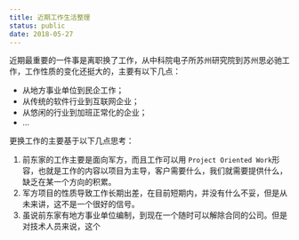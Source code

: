 ```yaml
---
title: 近期工作生活整理
status: public
date: 2018-05-27
---
```

近期最重要的一件事是离职换了工作，从中科院电子所苏州研究院到苏州思必驰工作，工作性质的变化还挺大的，主要有以下几点：
- 从地方事业单位到民企工作；
- 从传统的软件行业到互联网企业；
- 从悠闲的行业到加班正常化的企业；
- ...

更换工作的主要基于以下几点思考：
1. 前东家的工作主要是面向军方，而且工作可以用 `Project Oriented Work`形容，也就是工作的内容以项目为主导，客户需要什么，我们就需要提供什么，缺乏在某一个方向的积累。
2. 军方项目的性质导致工作长期出差，在目前短期内，并没有什么不妥，但是从未来讲，这不是一个很好的信号。
3. 虽说前东家有地方事业单位编制，到现在一个随时可以解除合同的公司。但是对技术人员来说，这个